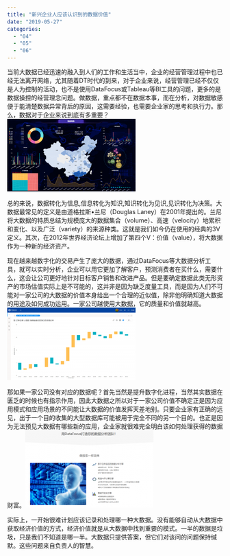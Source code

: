 ```yaml
---
title: "新兴企业人应该认识到的数据价值"
date: "2019-05-27"
categories: 
  - "04"
  - "05"
  - "06"
---
```


当前大数据已经迅速的融入到人们的工作和生活当中，企业的经营管理过程中也已经无法离开网络，尤其随着DT时代的到来，对于企业来说，经营管理已经不仅仅是人为控制的活动，也不是使用DataFocus或Tableau等BI工具的问题，更多的是数据操控的经营理念问题。做数据，重点都不在数据本事，而在分析，对数据敏感便于能清楚数据异常背后的原因，这需要经验，也需要企业家的思考和执行力。那么，数据对于企业来说到底有多重要？![](images/word-image-118-300x169.png)

总的来说，数据转化为信息,信息转化为知识,知识转化为见识,见识转化为决策。大数据最常见的定义是由道格拉斯•兰尼（Douglas Laney）在2001年提出的。兰尼将大数据的特质总结为规模庞大的数据集合（volume）、高速（velocity）地累积和变化、以及广泛（variety）的来源种类。这就是我们如今仍在使用的经典的3V定义。其次，在2012年世界经济论坛上增加了第四个V：价值（value），将大数据作为一种新的经济资产。

现在越来越数字化的交易产生了庞大的数据，通过DataFocus等大数据分析工具，就可以实时分析，企业可以用它更加了解客户，预测消费者在买什么，需要什么，这会让公司更好地针对目标客户销售和改进产品。但是要确定数据此类无形资产的市场估值实际上是不可能的，这并非是因为缺乏度量工具，而是因为人们不可能对一家公司的大数据的价值本身给出一个合理的近似值，除非他明确知道大数据的用途及如何成功运用。一家公司越使用大数据，它的质量和价值就越高。![](images/word-image-117-300x169.png)

那如果一家公司没有对应的数据呢？首先当然是提升数字化进程，当然其实数据在匮乏的时候也有指示作用，因此大数据之所以对于一家公司价值不确定正是因为应用模式和应用场景的不同能让大数据的价值发挥天差地别。只要企业家有正确的远见，出于一个目的收集的大型数据库可能被用于完全不同的另一个目的。也正是因为无法预见大数据有哪些新的应用，企业家就很难完全明白该如何处理获得的数据财富。![](images/word-image-82-300x180.png)

实际上，一开始很难计划应该记录和处理哪一种大数据。没有能够自动从大数据中获取经济价值的方式，经济价值就是从大数据中找到重要的模式。一半的数据是垃圾，只是我们不知道是哪一半。大数据只提供答案，但它们对该问的问题保持缄默。这些问题来自负责人的智慧。
